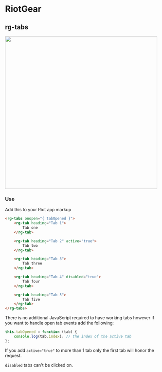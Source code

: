 # RiotGear

## rg-tabs

<img src="https://raw.githubusercontent.com/RiotGear/rg-tabs/master/demo/img/example.png" width="500px" />

### Use

Add this to your Riot app markup

```html
<rg-tabs onopen="{ tabOpened }">
	<rg-tab heading="Tab 1">
		Tab one
	</rg-tab>

	<rg-tab heading="Tab 2" active="true">
		Tab two
	</rg-tab>

	<rg-tab heading="Tab 3">
		Tab three
	</rg-tab>

	<rg-tab heading="Tab 4" disabled="true">
		Tab four
	</rg-tab>

	<rg-tab heading="Tab 5">
		Tab five
	</rg-tab>
</rg-tabs>
```

There is no additional JavaScript required to have working 
tabs however if you want to handle open tab events add the following:

```javascript
this.tabOpened = function (tab) {
	console.log(tab.index); // the index of the active tab
};
```

If you add `active="true"` to more than 1 tab only the first tab will honor the request.

`disabled` tabs can't be clicked on.